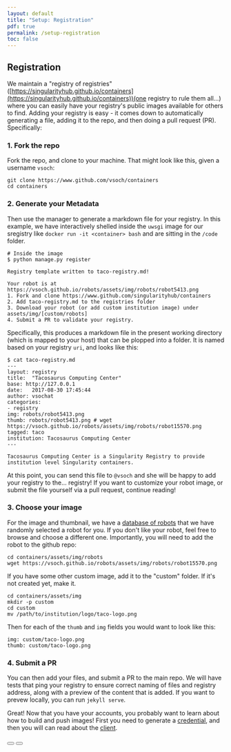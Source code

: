 ```yaml
---
layout: default
title: "Setup: Registration"
pdf: true
permalink: /setup-registration
toc: false
---
```


## Registration
We maintain a "registry of registries" ([https://singularityhub.github.io/containers](https://singularityhub.github.io/containers))(one registry to rule them all...) where you can easily have your registry's public images available for others to find. Adding your registry is easy - it comes down to automatically generating a file, adding it to the repo, and then doing a pull request (PR). Specifically:


### 1. Fork the repo
Fork the repo, and clone to your machine. That might look like this, given a username `vsoch`:

```
git clone https://www.github.com/vsoch/containers
cd containers
```

### 2. Generate your Metadata
Then use the manager to generate a markdown file for your registry. In this example, we have 
interactively shelled inside the `uwsgi` image for our sregistry like `docker run -it <container> bash` 
and are sitting in the `/code` folder.

```
# Inside the image
$ python manage.py register

Registry template written to taco-registry.md!

Your robot is at https://vsoch.github.io/robots/assets/img/robots/robot5413.png
1. Fork and clone https://www.github.com/singularityhub/containers
2. Add taco-registry.md to the registries folder
3. Download your robot (or add custom institution image) under assets/img/[custom/robots]
4. Submit a PR to validate your registry.
```

Specifically, this produces a markdown file in the present working directory (which is mapped to your host) that can be plopped into a folder. It is named based on your registry `uri`, and looks like this:

```
$ cat taco-registry.md 
---
layout: registry
title:  "Tacosaurus Computing Center"
base: http://127.0.0.1
date:   2017-08-30 17:45:44
author: vsochat
categories:
- registry
img: robots/robot5413.png
thumb: robots/robot5413.png # wget https://vsoch.github.io/robots/assets/img/robots/robot15570.png
tagged: taco
institution: Tacosaurus Computing Center
---

Tacosaurus Computing Center is a Singularity Registry to provide institution level Singularity containers.

```

At this point, you can send this file to `@vsoch` and she will be happy to add your 
registry to the... registry! If you want to customize your robot image, or submit
the file yourself via a pull request, continue reading!

### 3. Choose your image
For the image and thumbnail, we have a [database of robots](https://vsoch.github.io/robots) that we have randomly selected a robot for you. If you don't like your robot, feel free to browse and choose a different one. Importantly, you will need to add the robot to the github repo:

```
cd containers/assets/img/robots
wget https://vsoch.github.io/robots/assets/img/robots/robot15570.png
```

If you have some other custom image, add it to the "custom" folder. If it's not created yet, make it.

```
cd containers/assets/img
mkdir -p custom
cd custom
mv /path/to/institution/logo/taco-logo.png
```

Then for each of the `thumb` and `img` fields you would want to look like this:

```
img: custom/taco-logo.png
thumb: custom/taco-logo.png
```

### 4. Submit a PR
You can then add your files, and submit a PR to the main repo. We will have tests that ping your registry to ensure correct naming of files and registry address, along with a preview of the content that is added. If you want to prevew locally, you can run `jekyll serve`.


Great! Now that you have your accounts, you probably want to learn about how to build and push images! First you need to generate a [credential](/sregistry/credentials), and then you will can read about the [client](/sregistry/client).

<div>
    <a href="/sregistry/setup-teams"><button class="previous-button btn btn-primary"><i class="fa fa-chevron-left"></i> </button></a>
    <a href="/sregistry/setup"><button class="next-button btn btn-primary"><i class="fa fa-chevron-right"></i> </button></a>
</div><br>
